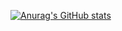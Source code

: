 
[![Anurag's GitHub stats](https://github-readme-stats.vercel.app/api?username=dldmsql)](https://github.com/dldmsql/github-readme-stats)
